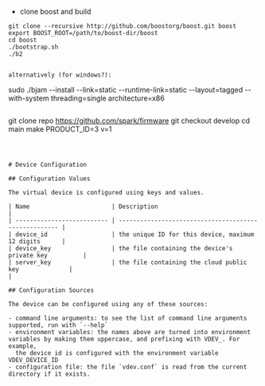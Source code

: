 - clone boost and build
```
git clone --recursive http://github.com/boostorg/boost.git boost
export BOOST_ROOT=/path/to/boost-dir/boost
cd boost
./bootstrap.sh
./b2


alternatively (for windows?):
```
sudo ./bjam --install --link=static --runtime-link=static --layout=tagged --with-system threading=single architecture=x86
```

```
git clone repo https://github.com/spark/firmware
git checkout develop
cd main
make PRODUCT_ID=3 v=1
```



# Device Configuration

## Configuration Values

The virtual device is configured using keys and values.

| Name                       | Description                                           |
| -------------------------- | ----------------------------------------------------- |
| device_id                  | the unique ID for this device, maximum 12 digits      |
| device_key                 | the file containing the device's private key          |
| server_key                 | the file containing the cloud public key              |
|

## Configuration Sources

The device can be configured using any of these sources:

- command line arguments: to see the list of command line arguments supported, run with `--help`
- environment variables: the names above are turned into environment variables by making them uppercase, and prefixing with VDEV_. For example,
  the device id is configured with the environment variable VDEV_DEVICE_ID
- configuration file: the file `vdev.conf` is read from the current directory if it exists.




